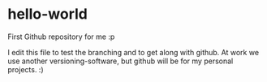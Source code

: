 # hello-world
First Github repository for me :p

I edit this file to test the branching and to get along with github. At work we use another versioning-software, but github will be for my personal projects. :)
